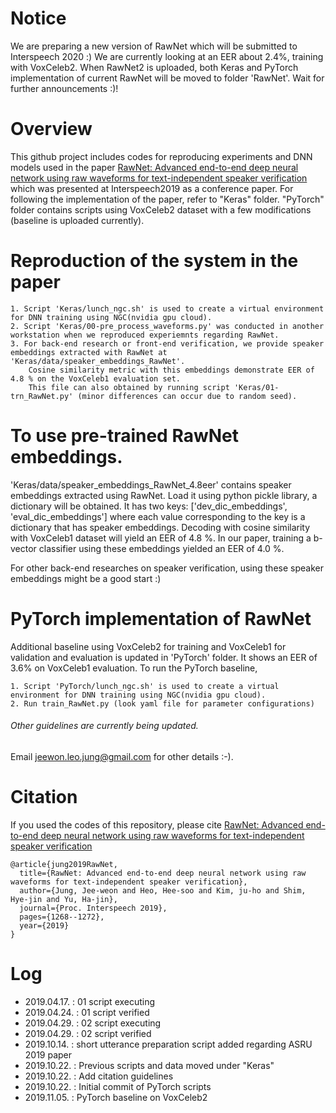# Notice
We are preparing a new version of RawNet which will be submitted to Interspeech 2020 :)
We are currently looking at an EER about 2.4%, training with VoxCeleb2. 
When RawNet2 is uploaded, both Keras and PyTorch implementation of current RawNet will be moved to folder 'RawNet'.
Wait for further announcements :)!


# Overview

This github project includes codes for reproducing experiments and DNN models used in the paper
[RawNet: Advanced end-to-end deep neural network using raw waveforms for text-independent speaker verification]( https://isca-speech.org/archive/Interspeech_2019/pdfs/1982.pdf ) 
which was presented at Interspeech2019 as a conference paper.
For following the implementation of the paper, refer to "Keras" folder. 
"PyTorch" folder contains scripts using VoxCeleb2 dataset with a few modifications (baseline is uploaded currently).
	

#  Reproduction of the system in the paper
	1. Script 'Keras/lunch_ngc.sh' is used to create a virtual environment for DNN training using NGC(nvidia gpu cloud).
	2. Script 'Keras/00-pre_process_waveforms.py' was conducted in another workstation when we reproduced experiemnts regarding RawNet.
	3. For back-end research or front-end verification, we provide speaker embeddings extracted with RawNet at 'Keras/data/speaker_embeddings_RawNet'. 
		Cosine similarity metric with this embeddings demonstrate EER of 4.8 % on the VoxCeleb1 evaluation set. 
		This file can also obtained by running script 'Keras/01-trn_RawNet.py' (minor differences can occur due to random seed).

# To use pre-trained RawNet embeddings.

'Keras/data/speaker_embeddings_RawNet_4.8eer' contains speaker embeddings extracted using RawNet. 
Load it using python pickle library, a dictionary will be obtained. 
It has two keys: ['dev_dic_embeddings', 'eval_dic_embeddings'] where each value corresponding to the key is a dictionary that has speaker embeddings.
Decoding with cosine similarity with VoxCeleb1 dataset will yield an EER of 4.8 %. 
In our paper, training a b-vector classifier using these embeddings yielded an EER of 4.0 %. 

For other back-end researches on speaker verification, using these speaker embeddings might be a good start :)

# PyTorch implementation of RawNet

Additional baseline using VoxCeleb2 for training and VoxCeleb1 for validation and evaluation is updated in 'PyTorch' folder. 
It shows an EER of 3.6% on VoxCeleb1 evaluation.
To run the PyTorch baseline,  


	1. Script 'PyTorch/lunch_ngc.sh' is used to create a virtual environment for DNN training using NGC(nvidia gpu cloud).
	2. Run train_RawNet.py (look yaml file for parameter configurations)


###### Other guidelines are currently being updated.
Email jeewon.leo.jung@gmail.com for other details :-).

# Citation

If you used the codes of this repository, please cite  [RawNet: Advanced end-to-end deep neural network using raw waveforms for text-independent speaker verification]( https://isca-speech.org/archive/Interspeech_2019/pdfs/1982.pdf ) 

```
@article{jung2019RawNet,
  title={RawNet: Advanced end-to-end deep neural network using raw waveforms for text-independent speaker verification},
  author={Jung, Jee-weon and Heo, Hee-soo and Kim, ju-ho and Shim, Hye-jin and Yu, Ha-jin},
  journal={Proc. Interspeech 2019},
  pages={1268--1272},
  year={2019}
}
```


# Log
- 2019.04.17. : 01 script executing
- 2019.04.24. : 01 script verified
- 2019.04.29. : 02 script executing 
- 2019.04.29. : 02 script verified
- 2019.10.14. : short utterance preparation script added regarding ASRU 2019 paper
- 2019.10.22. : Previous scripts and data moved under "Keras"
- 2019.10.22. : Add citation guidelines
- 2019.10.22. : Initial commit of PyTorch scripts
- 2019.11.05. : PyTorch baseline on VoxCeleb2 
